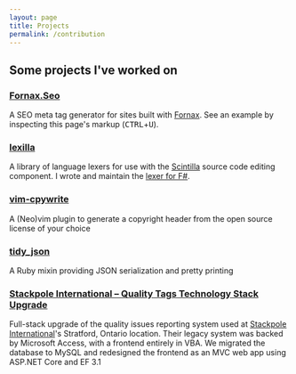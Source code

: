 ```yaml
---
layout: page
title: Projects
permalink: /contribution
---
```


## Some projects I've worked on

### [Fornax.Seo](https://www.nuget.org/packages/Fornax.Seo)

A SEO meta tag generator for sites built with [Fornax][].
See an example by inspecting this page's markup (<kbd>CTRL</kbd>+<kbd>U</kbd>).

### [lexilla](https://www.scintilla.org/LexillaHistory.html)

A library of language lexers for use with the [Scintilla](https://www.scintilla.org)
source code editing component. I wrote and maintain the [lexer for F#][].

### [vim-cpywrite](https://www.vim.org/scripts/script.php?script_id=5888)

A (Neo)vim plugin to generate a copyright header from the open source license of your choice

### [tidy_json](https://rubygems.org/gems/tidy_json)

A Ruby mixin providing JSON serialization and pretty printing

### [Stackpole International &ndash; Quality Tags Technology Stack Upgrade](https://stackpole-qtags-dev.herokuapp.com)

Full-stack upgrade of the quality issues reporting system used at [Stackpole International](https://www.stackpole.com)'s Stratford, Ontario location. Their legacy system was backed by Microsoft Access, with a frontend entirely in VBA. We migrated the database to MySQL and redesigned the frontend as an MVC web app using ASP.NET Core and EF 3.1


[lexer for F#]: https://github.com/ScintillaOrg/lexilla/blob/master/lexers/LexFSharp.cxx
[Fornax]: https://ionide.io/Tools/fornax.html